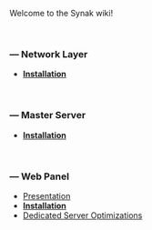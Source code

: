 Welcome to the Synak wiki!

&#160;

### &#8212; Network Layer
* [**Installation**](/code/cpp/network%20layer/README.md)

&#160;

### &#8212; Master Server
* [**Installation**](/code/cpp/master%20server/README.md)

&#160;

### &#8212; Web Panel
* [Presentation](wp/wp_presentation.md)
* [**Installation**](/code/web/README.md)
* [Dedicated Server Optimizations](wp/wp_optimization.md)

&#160;
